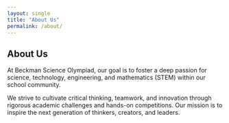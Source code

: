 ```yaml
---
layout: single
title: "About Us"
permalink: /about/
---
```


## About Us

At Beckman Science Olympiad, our goal is to foster a deep passion for science, technology, engineering, and mathematics (STEM) within our school community.

We strive to cultivate critical thinking, teamwork, and innovation through rigorous academic challenges and hands-on competitions. Our mission is to inspire the next generation of thinkers, creators, and leaders.
